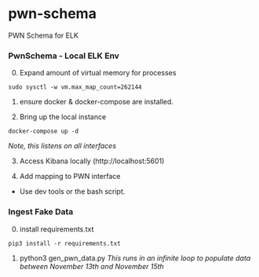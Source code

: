 # pwn-schema
PWN Schema for ELK

### PwnSchema - Local ELK Env

0. Expand amount of virtual memory for processes
```
sudo sysctl -w vm.max_map_count=262144
```

1. ensure docker & docker-compose are installed.

2. Bring up the local instance
```
docker-compose up -d 
```
*Note, this listens on all interfaces*

3. Access Kibana locally (http://localhost:5601)

4. Add mapping to PWN interface
* Use dev tools or the bash script.


### Ingest Fake Data
0. install requirements.txt
```
pip3 install -r requirements.txt
```

1. python3 gen_pwn_data.py
*This runs in an infinite loop to populate data between November 13th and November 15th*
